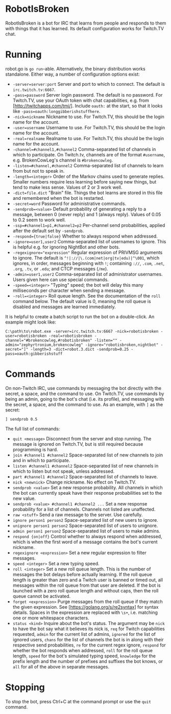 # RobotIsBroken

RobotIsBroken is a bot for IRC that learns from people and responds to them with things that it has learned. Its default configuration works for Twitch.TV chat.

# Running

robot.go is `go run`-able. Alternatively, the binary distribution works standalone. Either way, a number of configuration options exist:

 - `-server=server:port` Server and port to which to connect. The default is `irc.twitch.tv:6667`.
 - `-pass=password` Server login password. The default is no password. For Twitch.TV, use your OAuth token with chat capabilities, e.g. from [http://twitchapps.com/tmi/]. Include `oauth:` at the start, so that it looks like `-pass=oauth:longgibberishstuffhere`.
 - `-nick=nickname` Nickname to use. For Twitch.TV, this should be the login name for the account.
 - `-user=username` Username to use. For Twitch.TV, this should be the login name for the account.
 - `-real=realname` Realname to use. For Twitch.TV, this should be the login name for the account.
 - `-channel=#channel1,#channel2` Comma-separated list of channels in which to participate. On Twitch.tv, channels are of the format `#username`, e.g. BrokenCowLeg's channel is `#brokencowleg`.
 - `-listen=#channel,#channel2` Comma-separated list of channels to learn from but not to speak in.
 - `-length=<integer>` Order of the Markov chains used to generate replies. Smaller numbers require less learning before saying new things, but tend to make less sense. Values of 2 or 3 work well.
 - `-dict=file.dict` "Brain" file. Things the bot learns are stored in this file and remembered when the bot is restarted.
 - `-secret=word` Password for administrative commands.
 - `-sendprob=<value>` Default probability of generating a reply to a message, between 0 (never reply) and 1 (always reply). Values of 0.05 to 0.2 seem to work well.
 - `-ssp=#channel1=p1,#channel2=p2` Per-channel send probabilities, applied after the default set by `-sendprob`.
 - `-respond={true|false}` Whether to always respond when addressed.
 - `-ignore=user1,user2` Comma-separated list of usernames to ignore. This is helpful e.g. for ignoring NightBot and other bots.
 - `-regexignore="expression"` Regular expression of PRIVMSG arguments to ignore. The default is `^!|://|\.(com|net|org|tv|edu)|^\001`, which ignores, in order, messages beginning with `!`; containing `://`, `.com`, `.net`, `.org`, `.tv`, or `.edu`; and CTCP messages (`/me`).
 - `-admin=user1,user2` Comma-separated list of administrator usernames. Users given here can use special commands.
 - `-speed=<integer>` "Typing" speed; the bot will delay this many milliseconds per character when sending a message.
 - `-roll=<integer>` Roll queue length. See the documentation of the `roll` command below. The default value is 0, meaning the roll queue is disabled and messages are learned immediately.

It is helpful to create a batch script to run the bot on a double-click. An example might look like:

```
C:\path\to\robot.exe -server=irc.twitch.tv:6667 -nick=robotisbroken -user=robotisbroken -real=robotisbroken -channel="#brokencowleg,#robotisbroken" -listen="" -admin="zephyrtronium,brokencowleg" -ignore="robotisbroken,nightbot" -secret="]" -length=3 -dict=robot.3.dict -sendprob=0.25 -pass=oauth:gibberishstuff
```

# Commands

On non-Twitch IRC, use commands by messaging the bot directly with the secret, a space, and the command to use. On Twitch.TV, use commands by being an admin, going to the bot's chat (i.e. its profile), and messaging with the secret, a space, and the command to use. As an example, with `]` as the secret:

```
] sendprob 0.5
```

The full list of commands:

- `quit <message>` Disconnect from the server and stop running. The message is ignored on Twitch.TV, but is still required because programming is hard.
- `join #channel1 #channel2` Space-separated list of new channels to join and in which to participate.
- `listen #channel1 #channel2` Space-separated list of new channels in which to listen but not speak, unless addressed.
- `part #channel1 #channel2` Space-separated list of channels to leave.
- `nick <newnick>` Change nickname. No effect on Twitch.TV.
- `sendprob <value>` Set a new response probability. All channels in which the bot can currently speak have their response probabilities set to the new value.
- `sendprob <value> #channel1 #channel2 ...` Set a new response probability for a list of channels. Channels not listed are unaffected.
- `raw <stuff>` Send a raw message to the server. Use carefully.
- `ignore person1 person2` Space-separated list of new users to ignore.
- `unignore person1 person2` Space-separated list of users to unignore.
- `admin person1 person2` Space-separated list of users to make admins.
- `respond {on|off}` Control whether to always respond when addressed, which is when the first word of a message contains the bot's current nickname.
- `regexignore <expression>` Set a new regular expression to filter messages.
- `speed <integer>` Set a new typing speed.
- `roll <integer>` Set a new roll queue length. This is the number of messages the bot delays before actually learning. If the roll queue length is greater than zero and a Twitch user is banned or timed out, all messages within the roll queue from that user are deleted. If the bot is launched with a zero roll queue length and without caps, then the roll queue cannot be activated.
- `forget <expression>` Purge messages from the roll queue if they match the given expression. See [https://golang.org/s/re2syntax] for syntax details. Spaces in the expression are replaced with `\s+`, i.e. matching one or more whitespace characters.
- `status <kind>` Inquire about the bot's status. The argument may be `nick` to have the bot say what it believes its nick is, `req` for Twitch capabilities requested, `admin` for the current list of admins, `ignored` for the list of ignored users, `chans` for the list of channels the bot is in along with their respective send probabilities, `re` for the current regex ignore, `respond` for whether the bot responds when addressed, `roll` for the roll queue length, `speed` for the bot's simulated typing speed, `knowledge` for the prefix length and the number of prefixes and suffixes the bot knows, or `all` for all of the above in separate messages.

# Stopping

To stop the bot, press Ctrl+C at the command prompt or use the `quit` command.
